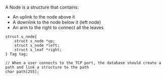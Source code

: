 A Node is a structure that contains:
* An uplink to the node above it
* A downlink to the node below it (left node)
* An arm to the right to connect all the leaves
```
struct s_node{
    struct s_node *up;
    struct s_node *left;
    struct s_leaf *right;
} Tag tag; 

// When a user connects to the TCP port, the database should create a path and link a structure to the path 
char path[255];
```